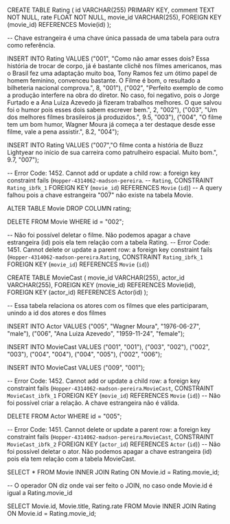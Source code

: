 CREATE TABLE Rating (
		id VARCHAR(255) PRIMARY KEY,
    comment TEXT NOT NULL,
		rate FLOAT NOT NULL,
    movie_id VARCHAR(255),
    FOREIGN KEY (movie_id) REFERENCES Movie(id)
);

-- Chave estrangeira é uma chave única passada de uma tabela para outra como referência.

INSERT INTO Rating VALUES ("001", "Como não amar esses dois? Essa história de trocar de corpo,
já é bastante clichê nos filmes americanos, mas o Brasil fez uma adaptação muito boa,
Tony Ramos fez um ótimo papel de homem feminino, convenceu bastante. O Filme é bom,
o resultado a bilheteria nacional comprova.", 8, "001"),
("002", "Perfeito exemplo de como a produção interfere na obra do diretor. No caso,
foi negativo, pois o Jorge Furtado e a Ana Luiza Azevedo já fizeram trabalhos melhores.
O que salvou foi o humor pois esses dois sabem escrever bem.", 2, "002"),
("003", "Um dos melhores filmes brasileiros já produzidos.", 9.5, "003"),
("004", "O filme tem um bom humor, Wagner Moura já começa a ter destaque desde esse filme,
 vale a pena assistir.", 8.2, "004");
 
 INSERT INTO Rating VALUES ("007","O filme conta a história de Buzz Lightyear no início de sua carreira como
 patrulheiro espacial. Muito bom.", 9.7, "007");
 
-- Error Code: 1452. Cannot add or update a child row: a foreign key constraint fails (`Hopper-4314062-madson-pereira`.
-- `Rating`, CONSTRAINT `Rating_ibfk_1` FOREIGN KEY (`movie_id`) REFERENCES `Movie` (`id`))	
-- A query falhou pois a chave estrangeira "007" não existe na tabela Movie.

ALTER TABLE Movie DROP COLUMN rating;

DELETE FROM Movie WHERE id = "002";

-- Não foi possível deletar o filme. Não podemos apagar a chave estrangeira (id) pois ela tem relação com a tabela Rating.
-- Error Code: 1451. Cannot delete or update a parent row: a foreign key constraint fails (`Hopper-4314062-madson-pereira`.`Rating`, CONSTRAINT `Rating_ibfk_1` FOREIGN KEY (`movie_id`) REFERENCES `Movie` (`id`))

 CREATE TABLE MovieCast (
		movie_id VARCHAR(255),
		actor_id VARCHAR(255),
    FOREIGN KEY (movie_id) REFERENCES Movie(id),
    FOREIGN KEY (actor_id) REFERENCES Actor(id)
);

-- Essa tabela relaciona os atores com os filmes que eles participaram, unindo a id dos atores e dos filmes

INSERT INTO Actor VALUES ("005", "Wagner Moura", "1976-06-27", "male"),
("006", "Ana Luiza Azevedo", "1959-11-24", "female");

INSERT INTO MovieCast VALUES ("001", "001"),
("003", "002"),
("002", "003"),
("004", "004"),
("004", "005"),
("002", "006");

INSERT INTO MovieCast VALUES ("009", "001");

-- Error Code: 1452. Cannot add or update a child row: a foreign key constraint fails (`Hopper-4314062-madson-pereira`.`MovieCast`, CONSTRAINT `MovieCast_ibfk_1` FOREIGN KEY (`movie_id`) REFERENCES `Movie` (`id`))
-- Não foi possível criar a relação. A chave estrangeira não é válida.

DELETE FROM Actor WHERE id = "005";

-- Error Code: 1451. Cannot delete or update a parent row: a foreign key constraint fails (`Hopper-4314062-madson-pereira`.`MovieCast`, CONSTRAINT `MovieCast_ibfk_2` FOREIGN KEY (`actor_id`) REFERENCES `Actor` (`id`))
-- Não foi possível deletar o ator. Não podemos apagar a chave estrangeira (id) pois ela tem relação com a tabela MovieCast.

SELECT * FROM Movie 
INNER JOIN Rating ON Movie.id = Rating.movie_id;

-- O operador ON diz onde vai ser feito o JOIN, no caso onde Movie.id é igual a Rating.movie_id

SELECT Movie.id, Movie.title, Rating.rate FROM Movie
INNER JOIN Rating ON Movie.id = Rating.movie_id;